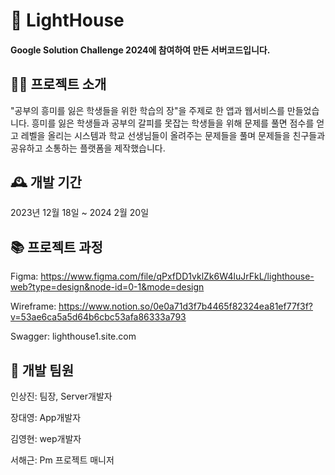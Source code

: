 # 📖 LightHouse

#### Google Solution Challenge 2024에 참여하여 만든 서버코드입니다.


## 🧑‍💻 프로젝트 소개

"공부의 흥미를 잃은 학생들을 위한 학습의 장"을 주제로 한 앱과 웹서비스를 만들었습니다. 흥미를 잃은 학생들과 공부의 갈피를 못잡는 학생들을 위해 문제를 풀면 점수를 얻고 레벨을 올리는 시스템과 학교 선생님들이 올려주는 문제들을 풀며 문제들을 친구들과 공유하고 소통하는 플랫폼을 제작했습니다.

## 🕰️ 개발 기간

2023년 12월 18일 ~ 2024 2월 20일

## 📚 프로젝트 과정

Figma: https://www.figma.com/file/qPxfDD1vklZk6W4luJrFkL/lighthouse-web?type=design&node-id=0-1&mode=design

Wireframe: https://www.notion.so/0e0a71d3f7b4465f82324ea81ef77f3f?v=53ae6ca5a5d64b6cbc53afa86333a793

Swagger: lighthouse1.site.com

## 👬 개발 팀원

인상진: 팀장, Server개발자

장대영: App개발자

김영현: wep개발자

서해근: Pm 프로젝트 매니저

